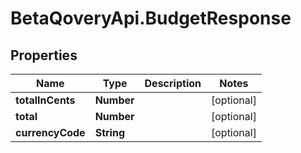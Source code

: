 # BetaQoveryApi.BudgetResponse

## Properties

Name | Type | Description | Notes
------------ | ------------- | ------------- | -------------
**totalInCents** | **Number** |  | [optional] 
**total** | **Number** |  | [optional] 
**currencyCode** | **String** |  | [optional] 


